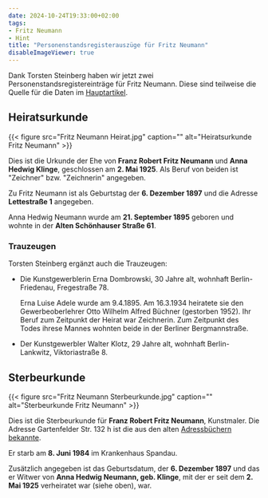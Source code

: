 ```yaml
---
date: 2024-10-24T19:33:00+02:00
tags:
- Fritz Neumann
- Hint
title: "Personenstandsregisterauszüge für Fritz Neumann"
disableImageViewer: true
---
```


Dank Torsten Steinberg haben wir jetzt zwei Personenstandsregistereinträge für Fritz Neumann. Diese sind teilweise die Quelle für die Daten im [Hauptartikel](/post/fritz-neumann-spandauer-volksblatt-19-2-1972/).

## Heiratsurkunde

{{< figure src="Fritz Neumann Heirat.jpg" caption="" alt="Heiratsurkunde Fritz Neumann" >}}

Dies ist die Urkunde der Ehe von **Franz Robert Fritz Neumann** und **Anna Hedwig Klinge**, geschlossen am **2. Mai 1925**. Als Beruf von beiden ist "Zeichner" bzw. "Zeichnerin" angegeben.

Zu Fritz Neumann ist als Geburtstag der **6. Dezember 1897** und die Adresse **Lettestraße 1** angegeben.

Anna Hedwig Neumann wurde am **21. September 1895** geboren und wohnte in der **Alten Schönhauser Straße 61**.

### Trauzeugen

Torsten Steinberg ergänzt auch die Trauzeugen:
* Die Kunstgewerblerin Erna Dombrowski, 30 Jahre alt, wohnhaft Berlin-Friedenau, Fregestraße 78.

  Erna Luise Adele wurde am 9.4.1895. Am 16.3.1934 heiratete sie den Gewerbeoberlehrer Otto Wilhelm Alfred Büchner (gestorben 1952). Ihr Beruf zum Zeitpunkt der Heirat war Zeichnerin. Zum Zeitpunkt des Todes ihrese Mannes wohnten beide in der Berliner Bergmannstraße.
* Der Kunstgewerbler Walter Klotz, 29 Jahre alt, wohnhaft Berlin-Lankwitz, Viktoriastraße 8.

## Sterbeurkunde

{{< figure src="Fritz Neumann Sterbeurkunde.jpg" caption="" alt="Sterbeurkunde Fritz Neumann" >}}

Dies ist die Sterbeurkunde für **Franz Robert Fritz Neumann**, Kunstmaler. Die Adresse Gartenfelder Str. 132 h ist die aus den alten [Adressbüchern bekannte](https://ric-unknownartist.projektemacher.org/post/fritz-neumann-address-book-berlin/).

Er starb am **8. Juni 1984** im Krankenhaus Spandau.

Zusätzlich angegeben ist das Geburtsdatum, der  **6. Dezember 1897** und das er Witwer von **Anna Hedwig Neumann, geb. Klinge**, mit der er seit dem **2. Mai 1925** verheiratet war (siehe oben), war.
